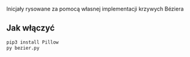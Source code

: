 Inicjały rysowane za pomocą własnej implementacji krzywych Béziera
## Jak włączyć
```bash
pip3 install Pillow
py bezier.py
```
